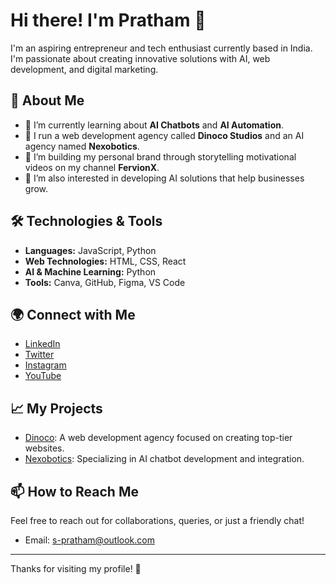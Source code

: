 # Hi there! I'm Pratham 👋

I'm an aspiring entrepreneur and tech enthusiast currently based in India. I'm passionate about creating innovative solutions with AI, web development, and digital marketing.

## 🚀 About Me

- 🌱 I’m currently learning about **AI Chatbots** and **AI Automation**.
- 💼 I run a web development agency called **Dinoco Studios** and an AI agency named **Nexobotics**.
- 🎥 I’m building my personal brand through storytelling motivational videos on my channel **FervionX**.
- 🤖 I’m also interested in developing AI solutions that help businesses grow.

## 🛠️ Technologies & Tools

- **Languages:** JavaScript, Python
- **Web Technologies:** HTML, CSS, React
- **AI & Machine Learning:** Python
- **Tools:** Canva, GitHub, Figma, VS Code

## 🌍 Connect with Me

- [LinkedIn](https://www.linkedin.com/in/prathams711)
- [Twitter](https://twitter.com/yourprofile)
- [Instagram](https://instagram.com/pro.x.ace)
- [YouTube](https://youtube.com/c/FervionX)

## 📈 My Projects

- [Dinoco](https://github.com/yourusername/dinoco): A web development agency focused on creating top-tier websites.
- [Nexobotics](https://github.com/yourusername/nexobotics): Specializing in AI chatbot development and integration.

## 📫 How to Reach Me

Feel free to reach out for collaborations, queries, or just a friendly chat!

- Email: s-pratham@outlook.com

---

Thanks for visiting my profile! 🌟
